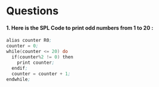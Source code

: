 # Questions
#### 1. Here is the SPL Code to print odd numbers from 1 to 20 :
```nasm
alias counter R0;
counter = 0;
while(counter <= 20) do
  if(counter%2 != 0) then
    print counter;
  endif;
  counter = counter + 1;
endwhile;
```